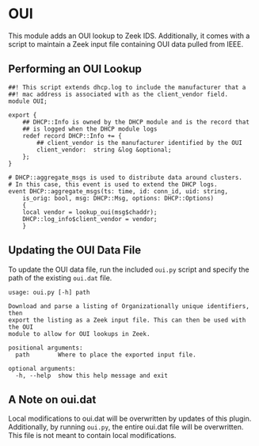 # OUI

This module adds an OUI lookup to Zeek IDS. Additionally, it comes with a script to maintain a Zeek input file containing OUI data pulled from IEEE.

## Performing an OUI Lookup

```zeek
##! This script extends dhcp.log to include the manufacturer that a 
##! mac address is associated with as the client_vendor field.
module OUI;

export {
    ## DHCP::Info is owned by the DHCP module and is the record that
    ## is logged when the DHCP module logs
    redef record DHCP::Info += {
        ## client_vendor is the manufacturer identified by the OUI
        client_vendor:  string &log &optional;
    };
}

# DHCP::aggregate_msgs is used to distribute data around clusters.
# In this case, this event is used to extend the DHCP logs. 
event DHCP::aggregate_msgs(ts: time, id: conn_id, uid: string, 
    is_orig: bool, msg: DHCP::Msg, options: DHCP::Options)
    {
    local vendor = lookup_oui(msg$chaddr);
    DHCP::log_info$client_vendor = vendor;
    }
```

## Updating the OUI Data File

To update the OUI data file, run the included `oui.py` script and specify the path of the existing `oui.dat` file.

```
usage: oui.py [-h] path

Download and parse a listing of Organizationally unique identifiers, then
export the listing as a Zeek input file. This can then be used with the OUI
module to allow for OUI lookups in Zeek.

positional arguments:
  path        Where to place the exported input file.

optional arguments:
  -h, --help  show this help message and exit
```

## A Note on oui.dat

Local modifications to oui.dat will be overwritten by updates of this plugin. Additionally, by running `oui.py`, the entire oui.dat file will be overwritten. This file is not meant to contain local modifications.